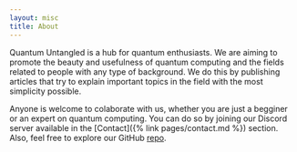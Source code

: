 ```yaml
---
layout: misc
title: About
---
```


Quantum Untangled is a hub for quantum enthusiasts. We are aiming to promote the beauty and usefulness of quantum computing and the fields related to people with any type of background. We do this by publishing articles that try to explain important topics in the field with the most simplicity possible. 

Anyone is welcome to colaborate with us, whether you are just a begginer or an expert on quantum computing. You can do so by joining our Discord server available in the [Contact]({% link pages/contact.md %}) section. Also, feel free to explore our GitHub [repo](https://github.com/epelaaez/Quantum-Untangled).
